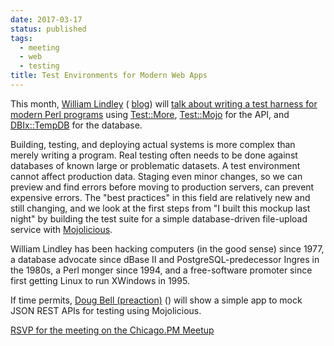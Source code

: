 ```yaml
---
date: 2017-03-17
status: published
tags:
  - meeting
  - web
  - testing
title: Test Environments for Modern Web Apps
---
```


This month, [William Lindley](http://wlindley.com) ([<i class="fa fa-github"></i>](http://github.com/lindleyw) [blog](http://blog.wlindley.com)) will
[talk about writing a test harness for modern Perl programs](https://www.meetup.com/ChicagoPM/events/238505149/)
using [Test::More](http://metacpan.org/pod/Test::More),
[Test::Mojo](http://mojolicious.org/perldoc/Test/Mojo) for the API, and
[DBIx::TempDB](https://metacpan.org/pod/DBIx::TempDB) for the
database.

Building, testing, and deploying actual systems is more complex than
merely writing a program. Real testing often needs to be done against
databases of known large or problematic datasets. A test environment
cannot affect production data. Staging even minor changes, so we can
preview and find errors before moving to production servers, can prevent
expensive errors. The "best practices" in this field are relatively new
and still changing, and we look at the first steps from "I built this
mockup last night" by building the test suite for a simple
database-driven file-upload service with
[Mojolicious](http://mojolicious.org).

William Lindley has been hacking computers (in the good sense) since
1977, a database advocate since dBase II and PostgreSQL-predecessor
Ingres in the 1980s, a Perl monger since 1994, and a free-software
promoter since first getting Linux to run XWindows in 1995.

If time permits, [Doug Bell (preaction)](http://preaction.me) ([<i class="fa fa-twitter"></i>](http://twitter.com/preaction)[<i class="fa fa-github"></i>](https://github.com/preaction)) will
show a simple app to mock JSON REST APIs for testing using Mojolicious.

[RSVP for the meeting on the Chicago.PM
Meetup](https://www.meetup.com/ChicagoPM/events/238505149/)
